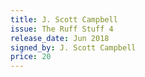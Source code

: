```yaml
---
title: J. Scott Campbell
issue: The Ruff Stuff 4
release_date: Jun 2018
signed_by: J. Scott Campbell
price: 20
---
```

